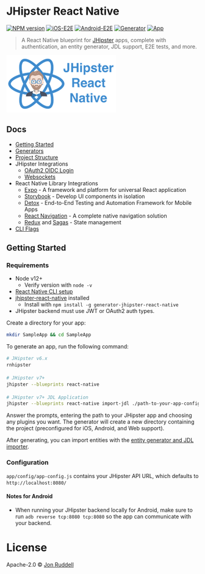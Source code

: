 # JHipster React Native

[![NPM version](https://badge.fury.io/js/generator-jhipster-react-native.svg)](https://npmjs.org/package/generator-jhipster-react-native)
[![iOS-E2E](https://github.com/ruddell/jhipster-react-native/workflows/iOS-E2E/badge.svg?branch=main)](https://github.com/ruddell/jhipster-react-native/actions?query=workflow%3AiOS-E2E)
[![Android-E2E](https://github.com/ruddell/jhipster-react-native/workflows/Android-E2E/badge.svg?branch=main)](https://github.com/ruddell/jhipster-react-native/actions?query=workflow%3AAndroid-E2E)
[![Generator](https://github.com/ruddell/jhipster-react-native/workflows/Generator/badge.svg?branch=main)](https://github.com/ruddell/jhipster-react-native/actions?query=workflow%3AGenerator)
[![App](https://github.com/ruddell/jhipster-react-native/workflows/App/badge.svg?branch=main)](https://github.com/ruddell/jhipster-react-native/actions?query=workflow%3AApp)

> A React Native blueprint for [JHipster](http://www.jhipster.tech) apps, complete with authentication, an entity generator, JDL support, E2E tests, and more.

[![JHipster React Native Logo](docs/images/jh-rn-logo-150h.png)](#)

## Docs

-   [Getting Started](README.md#getting-started)
-   [Generators](docs/generators.md)
-   [Project Structure](docs/project-structure.md)
-   JHipster Integrations
    -   [OAuth2 OIDC Login](docs/oauth2-oidc.md)
    -   [Websockets](docs/websockets.md)
-   React Native Library Integrations
    -   [Expo](https://docs.expo.io/workflow/expo-cli/) - A framework and platform for universal React application
    -   [Storybook](docs/storybook.md) - Develop UI components in isolation
    -   [Detox](docs/detox.md) - End-to-End Testing and Automation Framework for Mobile Apps
    -   [React Navigation](https://github.com/wix/react-native-navigation) - A complete native navigation solution
    -   [Redux](https://redux.js.org/basics/usagewithreact) and [Sagas](https://redux-saga.js.org/) - State management
-   [CLI Flags](docs/cli-flags.md)

## Getting Started

### Requirements

-   Node v12+
    -   Verify version with `node -v`
-   [React Native CLI setup](https://reactnative.dev/docs/environment-setup)
-   [jhipster-react-native](https://github.com/ruddell/jhipster-react-native) installed
    -   Install with `npm install -g generator-jhipster-react-native`
-   JHipster backend must use JWT or OAuth2 auth types.

Create a directory for your app:

```sh
mkdir SampleApp && cd SampleApp
```

To generate an app, run the following command:

```sh
# JHipster v6.x
rnhipster

# JHipster v7+
jhipster --blueprints react-native

# JHipster v7+ JDL Application
jhipster --blueprints react-native import-jdl ./path-to-your-app-config.jdl
```

Answer the prompts, entering the path to your JHipster app and choosing any plugins you want. The generator will create a new directory containing the project (preconfigured for iOS, Android, and Web support).

After generating, you can import entities with the [entity generator and JDL importer](docs/generators.md).

### Configuration

`app/config/app-config.js` contains your JHipster API URL, which defaults to `http://localhost:8080/`

#### Notes for Android

-   When running your JHipster backend locally for Android, make sure to run `adb reverse tcp:8080 tcp:8080` so the app can communicate with your backend.

# License

Apache-2.0 © [Jon Ruddell](https://jruddell.com/)
